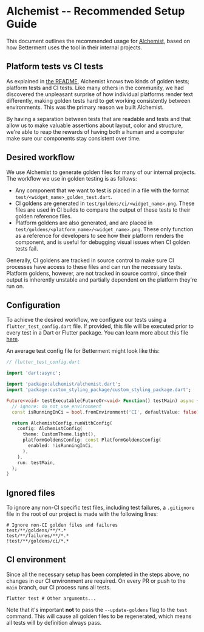 # Alchemist -- Recommended Setup Guide

This document outlines the recommended usage for [Alchemist](./README.md), based on how Betterment uses the tool in their internal projects.

## Platform tests vs CI tests

As explained in [the README](./README.md#about-platform-tests-vs-ci-tests), Alchemist knows two kinds of golden tests; platform tests and CI tests. Like many others in the community, we had discovered the unpleasant surprise of how individual platforms render text differently, making golden tests hard to get working consistently between environments. This was the primary reason we built Alchemist.

By having a separation between tests that are readable and tests and that allow us to make valuable assertions about layout, color and structure, we're able to reap the rewards of having both a human and a computer make sure our components stay consistent over time.

## Desired workflow

We use Alchemist to generate golden files for many of our internal projects. The workflow we use in golden testing is as follows:

- Any component that we want to test is placed in a file with the format `test/<widget_name>_golden_test.dart`.
- CI goldens are generated in `test/goldens/ci/<widget_name>.png`. These files are used in CI builds to compare the output of these tests to their golden reference files.
- Platform goldens are also generated, and are placed in `test/goldens/<platform_name>/<widget_name>.png`. These only function as a reference for developers to see how their platform renders the component, and is useful for debugging visual issues when CI golden tests fail.

Generally, CI goldens are tracked in source control to make sure CI processes have access to these files and can run the necessary tests. Platform goldens, however, are not tracked in source control, since their output is inherently unstable and partially dependent on the platform they're run on.

## Configuration

To achieve the desired workflow, we configure our tests using a `flutter_test_config.dart` file. If provided, this file will be executed prior to every test in a Dart or Flutter package. You can learn more about this file [here](https://api.flutter.dev/flutter/flutter_test/flutter_test-library.html#per-directory-hierarchy).

An average test config file for Betterment might look like this:

```dart
// flutter_test_config.dart

import 'dart:async';

import 'package:alchemist/alchemist.dart';
import 'package:custom_styling_package/custom_styling_package.dart';

Future<void> testExecutable(FutureOr<void> Function() testMain) async {
  // ignore: do_not_use_environment
  const isRunningInCi = bool.fromEnvironment('CI', defaultValue: false);

  return AlchemistConfig.runWithConfig(
    config: AlchemistConfig(
      theme: CustomTheme.light(),
      platformGoldensConfig: const PlatformGoldensConfig(
        enabled: !isRunningInCi,
      ),
    ),
    run: testMain,
  );
}
```

## Ignored files

To ignore any non-CI specific test files, including test failures, a `.gitignore` file in the root of our project is made with the following lines:

```
# Ignore non-CI golden files and failures
test/**/goldens/**/*.*
test/**/failures/**/*.*
!test/**/goldens/ci/*.*
```

## CI environment

Since all the necessary setup has been completed in the steps above, no changes in our CI environment are required. On every PR or push to the `main` branch, our CI process runs all tests.

```shell
flutter test # Other arguments...
```

Note that it's important **not** to pass the `--update-goldens` flag to the `test` command. This will cause all golden files to be regenerated, which means all tests will by definition always pass.
